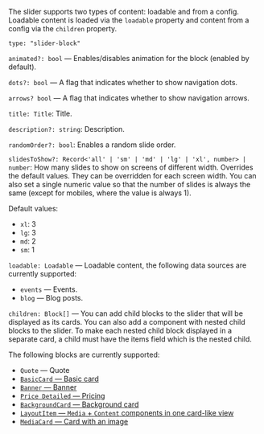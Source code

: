 The slider supports two types of content: loadable and from a config. Loadable content is loaded via the `loadable` property and content from a config via the `children` property.

`type: "slider-block"`

`animated?: bool` — Enables/disables animation for the block (enabled by default).

`dots?: bool` — A flag that indicates whether to show navigation dots.

`arrows? bool` — A flag that indicates whether to show navigation arrows.

`title: Title`: Title.

`description?: string`: Description.

`randomOrder?: bool`: Enables a random slide order.

`slidesToShow?: Record<'all' | 'sm' | 'md' | 'lg' | 'xl', number> | number`: How many slides to show on screens of different width. Overrides the default values. They can be overridden for each screen width. You can also set a single numeric value so that the number of slides is always the same (except for mobiles, where the value is always 1).

Default values:

- `xl`: 3
- `lg`: 3
- `md`: 2
- `sm`: 1

`loadable: Loadable` — Loadable content, the following data sources are currently supported:

- `events` — Events.
- `blog` — Blog posts.

`children: Block[]` — You can add child blocks to the slider that will be displayed as its cards. You can also add a component with nested child blocks to the slider. To make each nested child block displayed in a separate card, a child must have the items field which is the nested child.

The following blocks are currently supported:

- `Quote` — Quote
- [`BasicCard` — Basic card](?path=/story/components-cards-basiccard--default&viewMode=docs)
- [`Banner` — Banner](?path=/story/блоки-banner--default&viewMode=docs)
- [`Price Detailed` — Pricing](?path=/story/components-cards-pricedetailed--marked-list&viewMode=docs)
- [`BackgroundCard` — Background card](?path=/story/components-cards-backgroundcard--default&viewMode=docs)
- [`LayoutItem` — `Media` + `Content` components in one card-like view](?path=/story/components-cards-layoutitem--default&viewMode=docs)
- [`MediaCard` — Card with an image](?path=/story/блоки-media--default&viewMode=docs)
